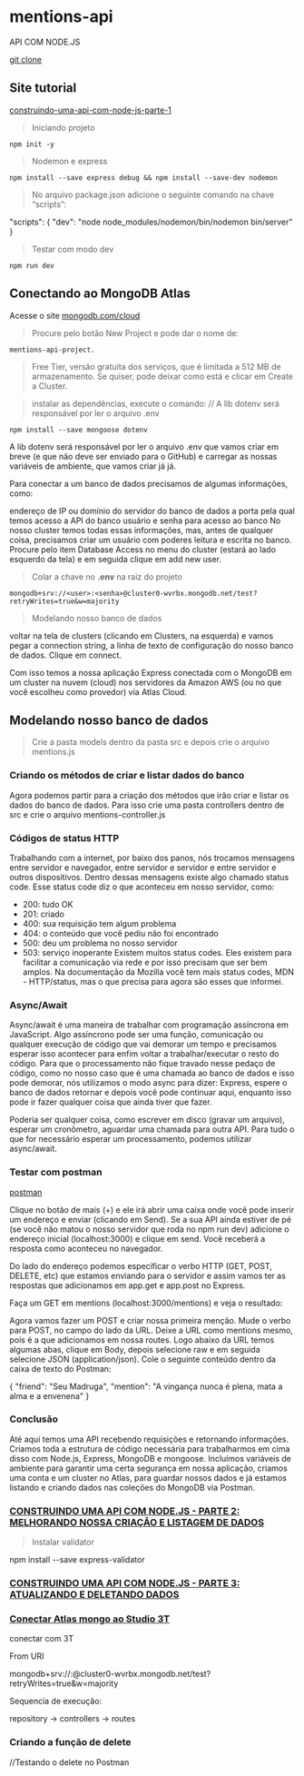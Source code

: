 # mentions-api
API COM NODE.JS

[git clone](https://github.com/ederpbj/mentions-api.git)

## Site tutorial

[construindo-uma-api-com-node-js-parte-1](https://woliveiras.com.br/posts/construindo-uma-api-com-node-js-parte-1-criando-e-listando-dados/)

> Iniciando projeto 

    npm init -y

> Nodemon e express

    npm install --save express debug && npm install --save-dev nodemon

> No arquivo package.json adicione o seguinte comando na chave “scripts”:

"scripts": {
    "dev": "node node_modules/nodemon/bin/nodemon bin/server"
}

> Testar com modo dev

    npm run dev

## Conectando ao MongoDB Atlas

Acesse o site [mongodb.com/cloud](https://cloud.mongodb.com/)

> Procure pelo botão New Project e pode dar o nome de: 

    mentions-api-project.

> Free Tier, versão gratuita dos serviços, que é limitada a 512 MB de armazenamento. Se quiser, pode deixar como está e clicar em Create a Cluster.

> instalar as dependências, execute o comando:
// A lib dotenv será responsável por ler o arquivo .env 

    npm install --save mongoose dotenv


A lib dotenv será responsável por ler o arquivo .env que vamos criar em breve (e que não deve ser enviado para o GitHub) e carregar as nossas variáveis de ambiente, que vamos criar já já.

Para conectar a um banco de dados precisamos de algumas informações, como:

endereço de IP ou domínio do servidor do banco de dados
a porta pela qual temos acesso a API do banco
usuário e senha para acesso ao banco
No nosso cluster temos todas essas informações, mas, antes de qualquer coisa, precisamos criar um usuário com poderes leitura e escrita no banco. Procure pelo item Database Access no menu do cluster (estará ao lado esquerdo da tela) e em seguida clique em add new user.

> Colar a chave no **.env** na raiz do projeto

    mongodb+srv://<user>:<senha>@cluster0-wvrbx.mongodb.net/test?retryWrites=true&w=majority

> Modelando nosso banco de dados

voltar na tela de clusters (clicando em Clusters, na esquerda) e vamos pegar a connection string, a linha de texto de configuração do nosso banco de dados. Clique em connect.

Com isso temos a nossa aplicação Express conectada com o MongoDB em um cluster na nuvem (cloud) nos servidores da Amazon AWS (ou no que você escolheu como provedor) via Atlas Cloud.

## Modelando nosso banco de dados

> Crie a pasta models dentro da pasta src e depois crie o arquivo mentions.js

### Criando os métodos de criar e listar dados do banco

Agora podemos partir para a criação dos métodos que irão criar e listar os dados do banco de dados. Para isso crie uma pasta controllers dentro de src e crie o arquivo mentions-controller.js

### Códigos de status HTTP

Trabalhando com a internet, por baixo dos panos, nós trocamos mensagens entre servidor e navegador, entre servidor e servidor e entre servidor e outros dispositivos. Dentro dessas mensagens existe algo chamado status code. Esse status code diz o que aconteceu em nosso servidor, como:

* 200: tudo OK
* 201: criado
* 400: sua requisição tem algum problema
* 404: o conteúdo que você pediu não foi encontrado
* 500: deu um problema no nosso servidor
* 503: serviço inoperante
Existem muitos status codes. Eles existem para facilitar a comunicação via rede e por isso precisam que ser bem amplos. Na documentação da Mozilla você tem mais status codes, MDN - HTTP/status, mas o que precisa para agora são esses que informei.

### Async/Await

Async/await é uma maneira de trabalhar com programação assíncrona em JavaScript. Algo assíncrono pode ser uma função, comunicação ou qualquer execução de código que vai demorar um tempo e precisamos esperar isso acontecer para enfim voltar a trabalhar/executar o resto do código. Para que o processamento não fique travado nesse pedaço de código, como no nosso caso que é uma chamada ao banco de dados e isso pode demorar, nós utilizamos o modo async para dizer: Express, espere o banco de dados retornar e depois você pode continuar aqui, enquanto isso pode ir fazer qualquer coisa que ainda tiver que fazer.

Poderia ser qualquer coisa, como escrever em disco (gravar um arquivo), esperar um cronômetro, aguardar uma chamada para outra API. Para tudo o que for necessário esperar um processamento, podemos utilizar async/await.

### Testar com postman

[postman](getpostman.com/downloads)

Clique no botão de mais (+) e ele irá abrir uma caixa onde você pode inserir um endereço e enviar (clicando em Send). Se a sua API ainda estiver de pé (se você não matou o nosso servidor que roda no npm run dev) adicione o endereço inicial (localhost:3000) e clique em send. Você receberá a resposta como aconteceu no navegador.

Do lado do endereço podemos especificar o verbo HTTP (GET, POST, DELETE, etc) que estamos enviando para o servidor e assim vamos ter as respostas que adicionamos em app.get e app.post no Express.

Faça um GET em mentions (localhost:3000/mentions) e veja o resultado:

Agora vamos fazer um POST e criar nossa primeira menção. Mude o verbo para POST, no campo do lado da URL. Deixe a URL como mentions mesmo, pois é a que adicionamos em nossa routes. Logo abaixo da URL temos algumas abas, clique em Body, depois selecione raw e em seguida selecione JSON (application/json). Cole o seguinte conteúdo dentro da caixa de texto do Postman:

{
	"friend": "Seu Madruga",
	"mention": "A vingança nunca é plena, mata a alma e a envenena"
}

### Conclusão

Até aqui temos uma API recebendo requisições e retornando informações. Criamos toda a estrutura de código necessária para trabalharmos em cima disso com Node.js, Express, MongoDB e mongoose. Incluímos variáveis de ambiente para garantir uma certa segurança em nossa aplicação, criamos uma conta e um cluster no Atlas, para guardar nossos dados e já estamos listando e criando dados nas coleções do MongoDB via Postman.

### [CONSTRUINDO UMA API COM NODE.JS - PARTE 2: MELHORANDO NOSSA CRIAÇÃO E LISTAGEM DE DADOS](https://woliveiras.com.br/posts/construindo-uma-api-com-node-js-parte-2-melhorando-nossa-cria%C3%A7%C3%A3o-e-listagem-de-dados/)

> Instalar validator

  npm install --save express-validator

### [CONSTRUINDO UMA API COM NODE.JS - PARTE 3: ATUALIZANDO E DELETANDO DADOS](https://woliveiras.com.br/posts/construindo-uma-api-com-node-js-parte-3-atualizando-e-deletando-dados/)

### [Conectar Atlas mongo ao Studio 3T](https://studio3t.com/knowledge-base/articles/connect-to-mongodb-atlas/)

conectar com 3T

From URI

  mongodb+srv://<username>:<password>@cluster0-wvrbx.mongodb.net/test?retryWrites=true&w=majority

Sequencia de execução: 

  repository -> controllers -> routes

  ### Criando a função de delete

  //Testando o delete no Postman

